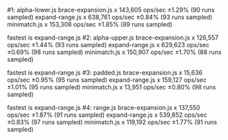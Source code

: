 #1: alpha-lower.js
  brace-expansion.js x 143,605 ops/sec ±1.29% (90 runs sampled)
  expand-range.js x 638,761 ops/sec ±0.84% (93 runs sampled)
  minimatch.js x 153,308 ops/sec ±1.85% (89 runs sampled)

  fastest is expand-range.js
#2: alpha-upper.js
  brace-expansion.js x 126,557 ops/sec ±1.44% (93 runs sampled)
  expand-range.js x 629,623 ops/sec ±0.69% (98 runs sampled)
  minimatch.js x 150,907 ops/sec ±1.70% (88 runs sampled)

  fastest is expand-range.js
#3: padded.js
  brace-expansion.js x 15,636 ops/sec ±0.95% (95 runs sampled)
  expand-range.js x 159,127 ops/sec ±1.01% (95 runs sampled)
  minimatch.js x 13,951 ops/sec ±0.80% (98 runs sampled)

  fastest is expand-range.js
#4: range.js
  brace-expansion.js x 137,550 ops/sec ±1.87% (91 runs sampled)
  expand-range.js x 539,852 ops/sec ±0.83% (97 runs sampled)
  minimatch.js x 119,192 ops/sec ±1.77% (91 runs sampled)